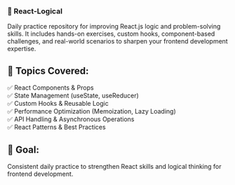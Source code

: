 <h3>🚀 React-Logical </h3> 
Daily practice repository for improving React.js logic and problem-solving skills. It includes hands-on exercises, custom hooks, component-based challenges, and real-world scenarios to sharpen your frontend development expertise.</>

<h2>🔹 Topics Covered:</h2>
✅ React Components & Props<br>
✅ State Management (useState, useReducer)<br>
✅ Custom Hooks & Reusable Logic<br>
✅ Performance Optimization (Memoization, Lazy Loading)<br>
✅ API Handling & Asynchronous Operations<br>
✅ React Patterns & Best Practices<br>

<h2>📌 Goal:</h2>
 Consistent daily practice to strengthen React skills and logical thinking for frontend development.
